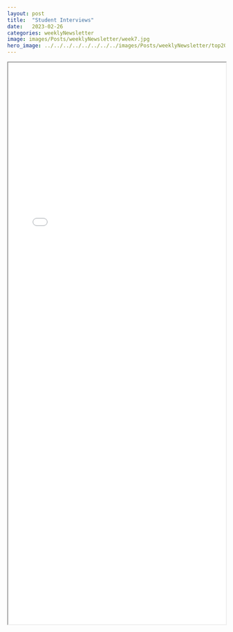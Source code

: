 ```yaml
---
layout: post
title:  "Student Interviews"
date:   2023-02-26
categories: weeklyNewsletter
image: images/Posts/weeklyNewsletter/week7.jpg
hero_image: ../../../../../../../../images/Posts/weeklyNewsletter/top2023.png
---
```



<iframe src="{{ site.baseurl }}/BroncoBulletin/The Broncobots Bulletin 7.pdf" width="100%" height="1300em">
    </iframe>
